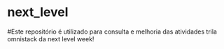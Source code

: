 # next_level
#Este repositório é utilizado para consulta e melhoria das atividades trila omnistack da next level week!
